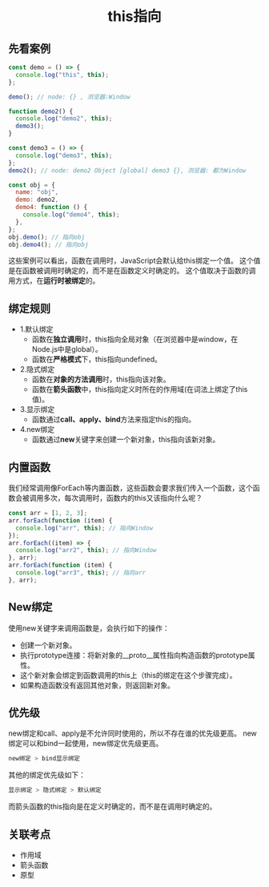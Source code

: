 <h1 align="center" id="this指向">this指向</h1>

## 先看案例
```js
const demo = () => {
  console.log("this", this);
};

demo(); // node: {} , 浏览器:Window

function demo2() {
  console.log("demo2", this);
  demo3();
}

const demo3 = () => {
  console.log("demo3", this);
};
demo2(); // node: demo2 Object [global] demo3 {}, 浏览器: 都为Window

const obj = {
  name: "obj",
  demo: demo2,
  demo4: function () {
    console.log("demo4", this);
  },
};
obj.demo(); // 指向obj
obj.demo4(); // 指向obj
```
这些案例可以看出，函数在调用时，JavaScript会默认给this绑定一个值。
这个值是在函数被调用时确定的，而不是在函数定义时确定的。
这个值取决于函数的调用方式，在**运行时被绑定**的。

## 绑定规则
- 1.默认绑定
  - 函数在**独立调用**时，this指向全局对象（在浏览器中是window，在Node.js中是global）。
  - 函数在**严格模式**下，this指向undefined。
- 2.隐式绑定
  - 函数在**对象的方法调用**时，this指向该对象。
  - 函数在**箭头函数**中，this指向定义时所在的作用域(在词法上绑定了this值)。
- 3.显示绑定
  - 函数通过**call、apply、bind**方法来指定this的指向。
- 4.new绑定
  - 函数通过**new**关键字来创建一个新对象，this指向该新对象。

## 内置函数
我们经常调用像ForEach等内置函数，这些函数会要求我们传入一个函数，这个函数会被调用多次，每次调用时，函数内的this又该指向什么呢？
```js
const arr = [1, 2, 3];
arr.forEach(function (item) {
  console.log("arr", this); // 指向Window
});
arr.forEach((item) => {
  console.log("arr2", this); // 指向Window
}, arr);
arr.forEach(function (item) {
  console.log("arr3", this); // 指向arr
}, arr);
```

## New绑定
使用new关键字来调用函数是，会执行如下的操作：
- 创建一个新对象。
- 执行prototype连接：将新对象的__proto__属性指向构造函数的prototype属性。
- 这个新对象会绑定到函数调用的this上（this的绑定在这个步骤完成）。
- 如果构造函数没有返回其他对象，则返回新对象。

## 优先级
new绑定和call、apply是不允许同时使用的，所以不存在谁的优先级更高。
new绑定可以和bind一起使用，new绑定优先级更高。

```js
new绑定 > bind显示绑定
```

其他的绑定优先级如下：

```js
显示绑定 > 隐式绑定 > 默认绑定
```

而箭头函数的this指向是在定义时确定的，而不是在调用时确定的。

## 关联考点

- 作用域
- 箭头函数
- 原型